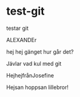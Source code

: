 # test-git

testar git


ALEXANDEr




hej hej gänget
hur går det?

Jävlar vad kul med git



HejhejfrånJosefine


Hejsan hoppsan lillebror!


